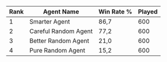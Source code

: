 | Rank | Agent Name | Win Rate % | Played |
|------|------------|----------|--------|
| 1 | Smarter Agent | 86,7 | 600 |
| 2 | Careful Random Agent | 77,2 | 600 |
| 3 | Better Random Agent | 21,0 | 600 |
| 4 | Pure Random Agent | 15,2 | 600 |